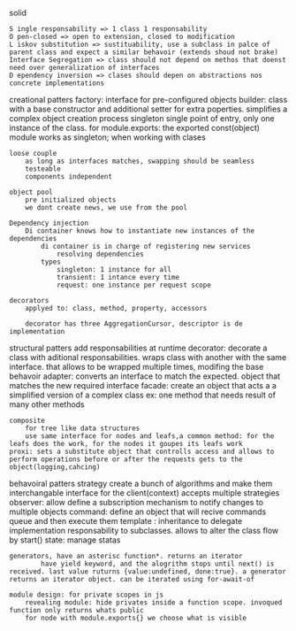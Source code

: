 solid

    S ingle responsability => 1 class 1 responsability
    O pen-closed => open to extension, closed to modification
    L iskov substitution => sustituability, use a subclass in palce of parent class and expect a similar behavoir (extends shoud not brake)
    Interface Segregation => class should not depend on methos that doenst need over generalization of interfaces
    D ependency inversion => clases should depen on abstractions nos concrete implementations

creational patters
    factory: interface for pre-configured objects
    builder: class with a base constructor and additional setter for extra poperties. simplifies a complex object creation process
    singleton single point of entry, only one instance of the class.
    for module.exports: the exported const(object) module works as singleton; when working with clases
        
    loose couple
        as long as interfaces matches, swapping should be seamless
        testeable
        components independent

    object pool
        pre initialized objects
        we dont create news, we use from the pool
        
    Dependency injection
        Di container knows how to instantiate new instances of the dependencies
            di container is in charge of registering new services
                resolving dependencies
            types
                singleton: 1 instance for all
                transient: 1 intance every time
                request: one instance per request scope

    decorators  
        applyed to: class, method, property, accessors

        decorator has three AggregationCursor, descriptor is de implementation

structural patters
    add responsabilities at runtime
    decorator: decorate a class with aditional responsabilities. wraps class with another with the same interface. that allows to be wrapped multiple times, modifing the base behavoir
    adapter: converts an interface to match the expected. object that matches the new required interface 
    facade: create an object that acts a a simplified version of a complex class
        ex: one method that needs result of many other methods

    composite
        for tree like data structures
        use same interface for nodes and leafs,a common method: for the leafs does the work, for the nodes it goupes its leafs work 
    proxi: sets a substitute object that controlls access and allows to perform operations before or after the requests gets to the object(logging,cahcing)


behavoiral patters
    strategy create a bunch of algorithms and make them interchangable
        interface for the client(context) accepts multiple strategies
    observer: allow define a subscription mechanism to notify changes to multiple objects
    command: define an object that will recive commands queue  and then execute them
    template : inheritance to delegate implementation responsability to subclasses. allows to alter the class flow by start()
    state: manage statas

    generators, have an asterisc function*. returns an iterator
            have yield keyword, and the alogrithm stops until next() is received. last value ruturns {value:undefined, done:true}. a generator returns an iterator object. can be iterated using for-await-of

    module design: for private scopes in js
        revealing module: hide privates inside a function scope. invoqued function only returns whats public
        for node with module.exports{} we choose what is visible